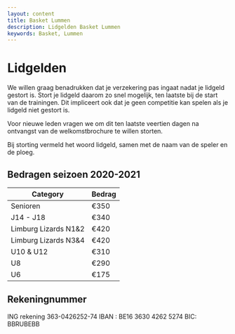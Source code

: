 ```yaml
---
layout: content
title: Basket Lummen
description: Lidgelden Basket Lummen
keywords: Basket, Lummen
---
```


# Lidgelden

We willen graag benadrukken dat je verzekering pas ingaat nadat je lidgeld gestort is. Stort je lidgeld daarom zo snel mogelijk, ten laatste bij de start van de trainingen. Dit impliceert ook dat je geen competitie kan spelen als je lidgeld niet gestort is.

Voor nieuwe leden vragen we om dit ten laatste veertien dagen na ontvangst van de welkomstbrochure te willen storten.

Bij storting vermeld het woord lidgeld, samen met de naam van de speler en de ploeg.

## Bedragen seizoen 2020-2021

| Category                    | Bedrag  |
|-----------------------------|---------|
| Senioren                    | €350    |
| J14 - J18                   | €340    |
| Limburg Lizards N1&2        | €420    |
| Limburg Lizards N3&4        | €420    |
| U10 & U12                   | €310    |
| U8                          | €290    |
| U6                          | €175    |

## Rekeningnummer

ING rekening 363-0426252-74 
IBAN : BE16 3630 4262 5274
BIC: BBRUBEBB
